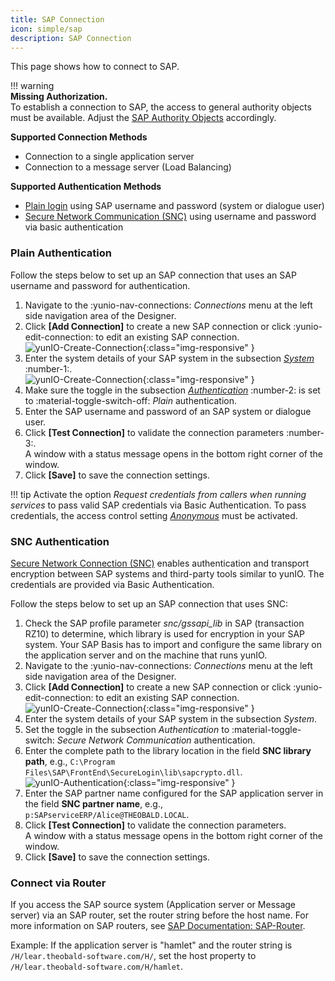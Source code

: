 ```yaml
---
title: SAP Connection
icon: simple/sap
description: SAP Connection
---
```


This page shows how to connect to SAP.

!!! warning  
	**Missing Authorization.**<br>
    To establish a connection to SAP, the access to general authority objects must be available.
    Adjust the [SAP Authority Objects](../setup-in-sap/sap-authority-objects.md/#general-authorization-objects) accordingly.

**Supported Connection Methods** 

- Connection to a single application server
- Connection to a message server (Load Balancing) 

**Supported Authentication Methods**

- [Plain login](#connect-to-sap-using-plain-authentication) using SAP username and password (system or dialogue user)
- [Secure Network Communication (SNC)](#connect-to-sap-using-snc-authentication) using username and password via basic authentication

### Plain Authentication

Follow the steps below to set up an SAP connection that uses an SAP username and password for authentication.

1. Navigate to the  :yunio-nav-connections: *Connections* menu at the left side navigation area of the Designer.
2. Click **[Add Connection]** to create a new SAP connection or click :yunio-edit-connection: to edit an existing SAP connection.<br>
![yunIO-Create-Connection](../../assets/images/yunio/web-ui.png){:class="img-responsive" }
3. Enter the system details of your SAP system in the subsection [*System*](settings.md/#system) :number-1:.<br>
![yunIO-Create-Connection](../../assets/images/yunio/yunio-connections.png){:class="img-responsive" }
4. Make sure the toggle in the subsection [*Authentication*](settings.md/#authentication) :number-2: is set to :material-toggle-switch-off: *Plain* authentication.
5. Enter the SAP username and password of an SAP system or dialogue user.
6. Click **[Test Connection]** to validate the connection parameters :number-3:. <br>
A window with a status message opens in the bottom right corner of the window.
7. Click **[Save]** to save the connection settings. <br>

!!! tip
    Activate the option *Request credentials from callers when running services* to pass valid SAP credentials via Basic Authentication. 
	To pass credentials, the access control setting [*Anonymous*](../access-restrictions/global-access.md/#settings) must be activated.

### SNC Authentication

[Secure Network Connection (SNC)](https://help.sap.com/doc/saphelp_nw73ehp1/7.31.19/en-US/e6/56f466e99a11d1a5b00000e835363f/content.htm?no_cache=true) enables authentication and transport encryption between SAP systems and third-party tools similar to yunIO.
The credentials are provided via Basic Authentication.

Follow the steps below to set up an SAP connection that uses SNC:

1. Check the SAP profile parameter *snc/gssapi_lib* in SAP (transaction RZ10) to determine, which library is used for encryption in your SAP system. 
Your SAP Basis has to import and configure the same library on the application server and on the machine that runs yunIO.
1. Navigate to the :yunio-nav-connections: *Connections* menu at the left side navigation area of the Designer.
2. Click **[Add Connection]** to create a new SAP connection or click :yunio-edit-connection: to edit an existing SAP connection.<br>
![yunIO-Create-Connection](../../assets/images/yunio/web-ui.png){:class="img-responsive" }
3. Enter the system details of your SAP system in the subsection *System*.
4. Set the toggle in the subsection *Authentication* to :material-toggle-switch: *Secure Network Communication* authentication.
5. Enter the complete path to the library location in the field **SNC library path**, e.g., `C:\Program Files\SAP\FrontEnd\SecureLogin\lib\sapcrypto.dll`.<br>
![yunIO-Authentication](../../assets/images/yunio/yunio-authentication.png){:class="img-responsive" }
6. Enter the SAP partner name configured for the SAP application server in the field **SNC partner name**, e.g., `p:SAPserviceERP/Alice@THEOBALD.LOCAL`.
7. Click **[Test Connection]** to validate the connection parameters. <br>
A window with a status message opens in the bottom right corner of the window.
7. Click **[Save]** to save the connection settings. <br>

### Connect via Router

If you access the SAP source system (Application server or Message server) via an SAP router, set the router string before the host name. 
For more information on SAP routers, see [SAP Documentation: SAP-Router](https://help.sap.com/viewer/6d9a59096c4b1014b507f15bed51571f/7.01.22/en-US/486b41efb74c07bee10000000a42189d.html).

Example:
If the application server is "hamlet" and the router string is ``/H/lear.theobald-software.com/H/``, set the host property to ``/H/lear.theobald-software.com/H/hamlet``.
